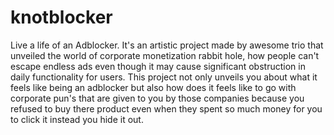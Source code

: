 # knotblocker
 
Live a life of an Adblocker. It's an artistic project made by awesome trio that unveiled the world of corporate monetization rabbit hole, how people can't escape endless ads even though it may cause significant obstruction in daily functionality for users. This project not only unveils you about what it feels like being an adblocker but also how does it feels like to go with corporate pun's that are given to you by those companies because you refused to buy there product even when they spent so much money for you to click it instead you hide it out.